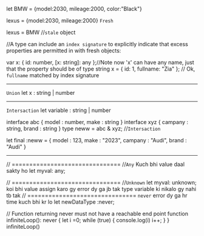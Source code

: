let BMW = {model:2030, mileage:2000, color:"Black"}

lexus = {model:2030, mileage:2000}  `Fresh`

lexus = BMW //`stale` object

//A type can include an `index signature` to explicitly indicate that excess properties are permitted in with fresh objects:

 var x: { id: number, [x: string]: any };//Note now 'x' can have any name, just that the property should be of type string
 x = { id: 1, fullname: "Zia" };  // Ok, `fullname` matched by index signature


 *********************************
 `Union` let x : string | number 

 ********************************
 `Intersaction`
 let variable : string | number 

interface abc  {
    model : number,
    make : string
}
interface xyz {
    campany : string,
    brand : string
}
type neww = abc & xyz; //`Intersaction`

let final :neww = {
    model : 123,
    make : "2023",
    campany : "Audi",
    brand : "Audi"
}

**************************************

// ===============================
//`Any` Kuch bhi value daal sakty ho
let myval: any;

// ===============================
//`Unknown`
let myval: unknown;
koi bhi value assign karo gy error dy ga jb tak type variable ki nikalo gy nahi tb tak
// ===============================
`never` error dy ga hr time kuch bhi kr lo
let newDataType :never;

// Function returning never must not have a reachable end point
function infiniteLoop(): never {
    let i =0;
    while (true) {
        console.log(i)
        i++;
    }
  }
  infiniteLoop()